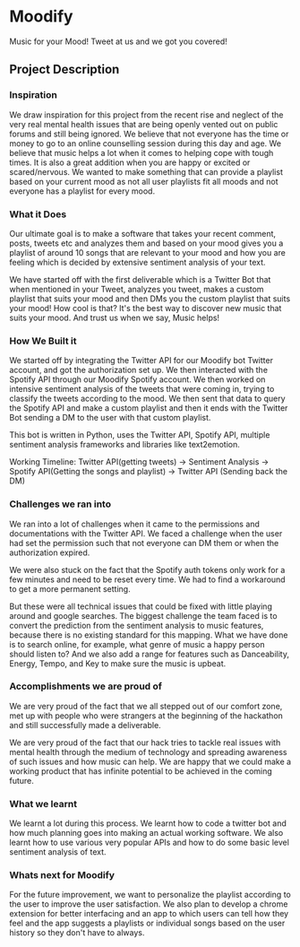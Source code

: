 # Moodify
Music for your Mood! Tweet at us and we got you covered!


## Project Description

### Inspiration

We draw inspiration for this project from the recent rise and neglect of the very real mental health issues that are being openly vented out on public forums and still being ignored. We believe that not everyone has the time or money to go to an online counselling session during this day and age. We believe that music helps a lot when it comes to helping cope with tough times. It is also a great addition when you are happy or excited or scared/nervous. We wanted to make something that can provide a playlist based on your current mood as not all user playlists fit all moods and not everyone has a playlist for every mood.

### What it Does

Our ultimate goal is to make a software that takes your recent comment, posts, tweets etc and analyzes them and based on your mood gives you a playlist of around 10 songs that are relevant to your mood and how you are feeling which is decided by extensive sentiment analysis of your text. 

We have started off with the first deliverable which is a Twitter Bot that when mentioned in your Tweet, analyzes you tweet, makes a custom playlist that suits your mood and then DMs you the custom playlist that suits your mood! How cool is that? It's the best way to discover new music that suits your mood. And trust us when we say, Music helps!

### How We Built it 

We started off by integrating the Twitter API for our Moodify bot Twitter account, and got the authorization set up. We then interacted with the Spotify API through our Moodify Spotify account. We then worked on intensive sentiment analysis of the tweets that were coming in, trying to classify the tweets according to the mood. We then sent that data to query the Spotify API and make a custom playlist and then it ends with the Twitter Bot sending a DM to the user with that custom playlist.

This bot is written in Python, uses the Twitter API, Spotify API, multiple sentiment analysis frameworks and libraries like text2emotion.

Working Timeline:
Twitter API(getting tweets) -> Sentiment Analysis -> Spotify API(Getting the songs and playlist) -> Twitter API (Sending back the DM)

### Challenges we ran into

We ran into a lot of challenges when it came to the permissions and documentations with the Twitter API. We faced a challenge when the user had set the permission such that not everyone can DM them or when the authorization expired. 

We were also stuck on the fact that the Spotify auth tokens only work for a few minutes and need to be reset every time. We had to find a workaround to get a more permanent setting. 

But these were all technical issues that could be fixed with little playing around and google searches. The biggest challenge the team faced is to convert the prediction from the sentiment analysis to music features, because there is no existing standard for this mapping. What we have done is to search online, for example, what genre of music a happy person should listen to? And we also add a range for features such as Danceability, Energy, Tempo, and Key to make sure the music is upbeat.

### Accomplishments we are proud of 
 
We are very proud of the fact that we all stepped out of our comfort zone, met up with people who were strangers at the beginning of the hackathon and still successfully made a deliverable. 

We are very proud of the fact that our hack tries to tackle real issues with mental health through the medium of technology and spreading awareness of such issues and how music can help. We are happy that we could make a working product that has infinite potential to be achieved in the coming future. 

### What we learnt

We learnt a lot during this process. We learnt how to code a twitter bot and how much planning goes into making an actual working software. We also learnt how to use various very popular APIs and how to do some basic level sentiment analysis of text. 

### Whats next for Moodify

For the future improvement, we want to personalize the playlist according to the user to improve the user satisfaction. We also plan to develop a chrome extension for better interfacing and an app to which users can tell how they feel and the app suggests a playlists or individual songs based on the user history so they don't have to always. 
